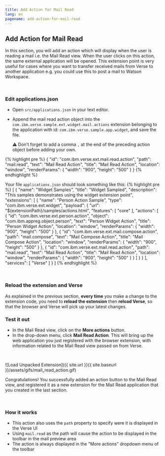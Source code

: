 ```yaml
---
title: Add Action for Mail Read
lang: en
pagename: add-action-for-mail-read
---
```


## Add Action for Mail Read
In this section, you will add an action which will display when the user is reading a mail i.e. the Mail Read view. When the user clicks on this action, the same external application will be opened. This extension point is very useful for cases where you want to transfer received mails from Verse to another application e.g. you could use this to post a mail to Watson Workspace.

&nbsp;

### Edit applications.json
- Open `src/applications.json` in your text editor.
- Append the mail read action object into the `com.ibm.verse.sample.ext.widget.mail.actions` extension belonging to the application with id: `com.ibm.verse.sample.app.widget`, and save the file.

  ⚠️ Don’t forget to add a comma `,` at the end of the preceding action object before adding your own.

{% highlight pre %}
{
  "id": "com.ibm.verse.ext.mail.read.action",
  "path": "mail.read",
  "text": "Mail Read Action",
  "title": "Mail Read Action",
  "location": "window",
  "renderParams": {
    "width": "900",
    "height": "500"
  }
}
{% endhighlight %}

Your file `applications.json` should look something like this:
{% highlight pre %}
[
  {
    "name": "Widget Samples",
    "title": "Widget Sampled",
    "description": "This samples demonstrates using the widget extension point",
    "extensions": [
      {
        "name": "Person Action Sample",
        "type": "com.ibm.verse.ext.widget",
        "payload": {
          "url": "${extensionPath}/samples/actions.html",
          "features": [
            "core"
          ],
          "actions": [
            {
              "id": "com.ibm.verse.ext.person.action",
              "object": "com.ibm.appreg.object.person",
              "text": "Person Widget Action",
              "title": "Person Widget Action",
              "location": "window",
              "renderParams": {
                "width": "900",
                "height": "500"
              }
            },
            {
              "id": "com.ibm.verse.ext.mail.compose.action",
              "path": "mail.compose",
              "text": "Mail Compose Action",
              "title": "Mail Compose Action",
              "location": "window",
              "renderParams": {
                "width": "900",
                "height": "500"
              }
            },
            {
              "id": "com.ibm.verse.ext.mail.read.action",
              "path": "mail.read",
              "text": "Mail Read Action",
              "title": "Mail Read Action",
              "location": "window",
              "renderParams": {
                "width": "900",
                "height": "500"
              }
            }
          ]
        }
      }
    ],
    "services": [
      "Verse"
    ]
  }
]
{% endhighlight %}

&nbsp;

### Reload the extension and Verse
As explained in the previous section, **every time** you make a change to the extension code, you need to **reload the extension** then **reload Verse**, so that the browser and Verse will pick up your latest changes.

### Test it out
- In the Mail Read view, click on the **More actions** button.
- In the drop-down menu, click **Mail Read Action**. This will bring up the web application you just registered with the browser extension, with information related to the Mail Read view passed on from Verse.

&nbsp;

![Load Unpacked Extension]({{ site.url }}{{ site.baseurl }}/assets/gifs/mail_read_action.gif)

Congratulations! You successfully added an action button to the Mail Read view, and registered it as a new extension for the Mail Read application that you created in the last section.

&nbsp;

### How it works
- This action also uses the `path` property to specify were it is displayed in the Verse UI
- Using `mail.read` as the path will cause the action to be displayed in the toolbar in the mail preview area
- The action is always displayed in the "More actions" dropdown menu of the toolbar
